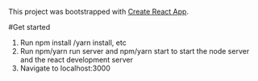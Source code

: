 This project was bootstrapped with [Create React App](https://github.com/facebookincubator/create-react-app).

#Get started
1. Run npm install /yarn install, etc
2. Run npm/yarn run server and npm/yarn start to start the node server and the react development server
3. Navigate to localhost:3000